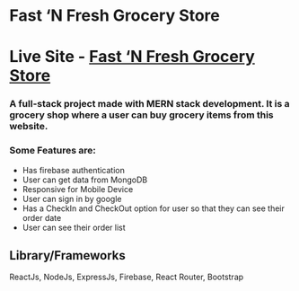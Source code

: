 # Fast ‘N Fresh Grocery Store
# Live Site - [Fast ‘N Fresh Grocery Store](https://grocery-shop-auth.web.app/)

### A full-stack project made with MERN stack development. It is a grocery shop where a user can buy grocery items from this website.

### Some Features are:
- Has firebase authentication
- User can get data from MongoDB
- Responsive for Mobile Device
- User can sign in by google
- Has a CheckIn and CheckOut option for user so that they can see their order date
- User can see their order list



## Library/Frameworks
ReactJs, NodeJs, ExpressJs, Firebase, React Router, Bootstrap
